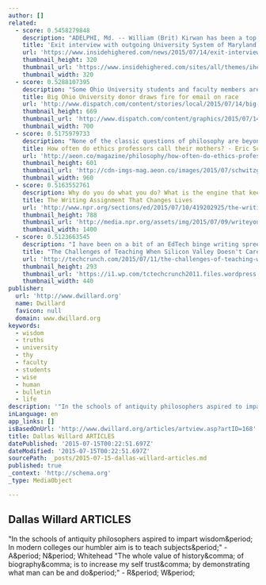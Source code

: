 ```yaml
---
author: []
related:
  - score: 0.5458279848
    description: "ADELPHI, Md. -- William (Brit) Kirwan has been a top university administrator over nearly three decades of vast change in higher education. During that time he's seen the rise of online learning, a change in the funding dynamic of public colleges, an increased emphasis on obtaining a college education and much, much more."
    title: 'Exit interview with outgoing University System of Maryland Chancellor Brit Kirwan | InsideHigherEd'
    url: 'https://www.insidehighered.com/news/2015/07/14/exit-interview-outgoing-university-system-maryland-chancellor-brit-kirwan'
    thumbnail_height: 320
    thumbnail_url: 'https://www.insidehighered.com/sites/all/themes/ihecustom/images/facebook_icon_large.jpg'
    thumbnail_width: 320
  - score: 0.5288107395
    description: "Some Ohio University students and faculty members are calling for one of the school's biggest donors to resign as an OU Foundation trustee and for the university to strip his name from its communication building after he sent an email they're calling racist."
    title: Big Ohio University donor draws fire for email on race
    url: 'http://www.dispatch.com/content/stories/local/2015/07/14/big-ohio-university-donor-draws-fire-for-email-on-race.html'
    thumbnail_height: 669
    thumbnail_url: 'http://www.dispatch.com/content/graphics/2015/07/14/ou-donor-art-gh412ip3f-1big-gift-jdd-01-jpg.jpg'
    thumbnail_width: 700
  - score: 0.5175979733
    description: "None of the classic questions of philosophy are beyond a seven-year-old's understanding. If God exists, why do bad things happen? How do you know there's still a world on the other side of that closed door? Are we just made of material stuff that will turn into mud when we die?"
    title: How often do ethics professors call their mothers? - Eric Schwitzgebel - Aeon
    url: 'http://aeon.co/magazine/philosophy/how-often-do-ethics-professors-call-their-mothers/'
    thumbnail_height: 601
    thumbnail_url: 'http://cdn-imgs-mag.aeon.co/images/2015/07/schwitzgebel-Blow_AEON_ethics-960x601.jpg'
    thumbnail_width: 960
  - score: 0.5163552761
    description: Why do you do what you do? What is the engine that keeps you up late at night or gets you going in the morning? Where is your happy place? What stands between you and your ultimate dream? Heavy questions. One researcher believes that writing down the answers can be decisive for students.
    title: The Writing Assignment That Changes Lives
    url: 'http://www.npr.org/sections/ed/2015/07/10/419202925/the-writing-assignment-that-changes-lives'
    thumbnail_height: 788
    thumbnail_url: 'http://media.npr.org/assets/img/2015/07/09/writeyourlife_wide-04653b6b66ecb3776e4ccfcf12d6fc6bca93d1f7.jpg?s=1400'
    thumbnail_width: 1400
  - score: 0.5123663545
    description: "I have been on a bit of an EdTech binge writing spree the past few weeks. Part of the reason is that I feel the vast majority of educators and entrepreneurs are finally realizing that Silicon Valley didn't get it right the first time with our approach to technology and the classroom."
    title: "The Challenges of Teaching When Silicon Valley Doesn't Care"
    url: 'http://techcrunch.com/2015/07/11/the-challenges-of-teaching-when-silicon-valley-doesnt-care/'
    thumbnail_height: 293
    thumbnail_url: 'https://i1.wp.com/tctechcrunch2011.files.wordpress.com/2015/07/8482327596_7b22b32288_o-e1436620635175.jpg?fit=440%2C330'
    thumbnail_width: 440
publisher:
  url: 'http://www.dwillard.org'
  name: Dwillard
  favicon: null
  domain: www.dwillard.org
keywords:
  - wisdom
  - truths
  - university
  - thy
  - faculty
  - students
  - wise
  - human
  - bulletin
  - life
description: '"In the schools of antiquity philosophers aspired to impart wisdom. In modern colleges our humbler aim is to teach subjects." - A. N. Whitehead "The whole value of history, of biography, is to increase my self trust, by demonstrating what man can be and do." - R. W.'
inLanguage: en
app_links: []
isBasedOnUrl: 'http://www.dwillard.org/articles/artview.asp?artID=168'
title: Dallas Willard ARTICLES
datePublished: '2015-07-15T00:22:51.697Z'
dateModified: '2015-07-15T00:22:51.697Z'
sourcePath: _posts/2015-07-15-dallas-willard-articles.md
published: true
_context: 'http://schema.org'
_type: MediaObject

---
```

<article style=""><h1>Dallas Willard ARTICLES</h1><p>"In the schools of antiquity philosophers aspired to impart wisdom&amp;period; In modern colleges our humbler aim is to teach subjects&amp;period;" - A&amp;period; N&amp;period; Whitehead "The whole value of history&amp;comma; of biography&amp;comma; is to increase my self trust&amp;comma; by demonstrating what man can be and do&amp;period;" - R&amp;period; W&amp;period;</p></article>